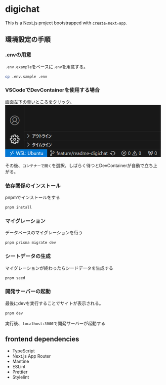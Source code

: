 # digichat

This is a [Next.js](https://nextjs.org) project bootstrapped with [`create-next-app`](https://nextjs.org/docs/app/api-reference/cli/create-next-app).

## 環境設定の手順

### .envの用意

`.env.example`をベースに`.env`を用意する。

```bash
cp .env.sample .env
```

### VSCodeでDevContainerを使用する場合

画面左下の青いところをクリック。
![](docs/images/readme-1.png)

その後、`コンテナーで開く`を選択。しばらく待つとDevContainerが自動で立ち上がる。

### 依存関係のインストール

pnpmでインストールをする

```bash
pnpm install
```

### マイグレーション

データベースのマイグレーションを行う

```bash
pnpm prisma migrate dev
```
### シートデータの生成

マイグレーションが終わったらシードデータを生成する

```bash
pnpm seed
```

### 開発サーバーの起動

最後にdevを実行することでサイトが表示される。

```bash
pnpm dev
```

実行後、`localhost:3000`で開発サーバーが起動する

## frontend dependencies

- TypeScript
- Next.js App Router
- Mantine
- ESLint
- Prettier
- Stylelint
